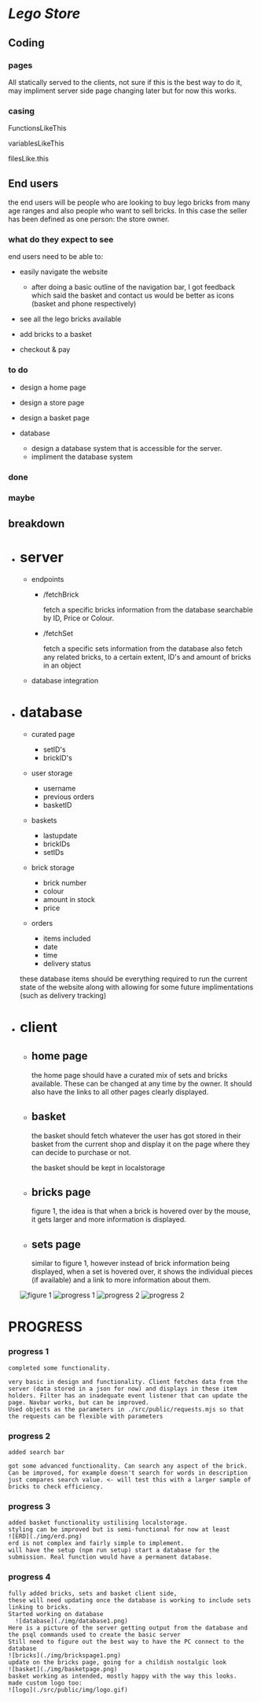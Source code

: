 # _Lego Store_

## Coding

### pages

All statically served to the clients, not sure if this is the best way to do it, may impliment server side page changing later but for now this works.

### casing

FunctionsLikeThis

variablesLikeThis

filesLike.this

## End users

the end users will be people who are looking to buy lego bricks from many age ranges and also people who want to sell bricks. In this case the seller has been defined as one person: the store owner.

### what do they expect to see

end users need to be able to:

- easily navigate the website
  - after doing a basic outline of the navigation bar, I got feedback which said the basket and contact us would be better as icons (basket and phone respectively)

- see all the lego bricks available

- add bricks to a basket

- checkout & pay

### to do

- design a home page

- design a store page

- design a basket page

- database
  - design a database system that is accessible for the server.
  - impliment the database system

### done

### maybe

## breakdown

- # server

  - endpoints
    - /fetchBrick

      fetch a specific bricks information from the database searchable by ID, Price or Colour.
    - /fetchSet

      fetch a specific sets information from the database
      also fetch any related bricks, to a certain extent, ID's and amount of bricks in an object
  - database integration

- # database

  - curated page
    - setID's
    - brickID's

  - user storage
    - username
    - previous orders
    - basketID
  
  - baskets
    - lastupdate
    - brickIDs
    - setIDs

  - brick storage
    - brick number
    - colour
    - amount in stock
    - price

  - orders
    - items included
    - date
    - time
    - delivery status

  these database items should be everything required to run the current state of the website
  along with allowing for some future implimentations (such as delivery tracking)

<!-- ERD NEEDED -->

- # client
  - ## home page

    the home page should have a curated mix of sets and bricks available. These can be changed at any time by the owner.
    It should also have the links to all other pages clearly displayed.

  - ## basket

    the basket should fetch whatever the user has got stored in their basket from the current shop and display it on the page where they can decide to purchase or not.

    the basket should be kept in localstorage

  - ## bricks page

    figure 1, the idea is that when a brick is hovered over by the mouse, it gets larger and more information is displayed.

  - ## sets page

    similar to figure 1, however instead of brick information being displayed, when a set is hovered over,
    it shows the individual pieces (if available) and a link to more information about them.

  ![figure 1](img/LegoStore.png)
  ![progress 1](./img/brickspage.png)
  ![progress 2](./img/searchBar1.png)
  ![progress 2](./img/searchBar2.png)


# PROGRESS

  ### progress 1
    
    completed some functionality.

    very basic in design and functionality. Client fetches data from the server (data stored in a json for now) and displays in these item holders. Filter has an inadequate event listener that can update the page. Navbar works, but can be improved.
    Used objects as the parameters in ./src/public/requests.mjs so that the requests can be flexible with parameters

  ### progress 2

    added search bar

    got some advanced functionality. Can search any aspect of the brick. Can be improved, for example doesn't search for words in description just compares search value. <- will test this with a larger sample of bricks to check efficiency.

  ### progress 3

    added basket functionality ustilising localstorage.
    styling can be improved but is semi-functional for now at least
    ![ERD](./img/erd.png)
    erd is not complex and fairly simple to implement.
    will have the setup (npm run setup) start a database for the submission. Real function would have a permanent database.

  ### progress 4

    fully added bricks, sets and basket client side,
    these will need updating once the database is working to include sets linking to bricks.
    Started working on database
      ![database](./img/database1.png)
    Here is a picture of the server getting output from the database and the psql commands used to create the basic server
    Still need to figure out the best way to have the PC connect to the database
    ![bricks](./img/brickspage1.png)
    update on the bricks page, going for a childish nostalgic look
    ![basket](./img/basketpage.png)
    basket working as intended, mostly happy with the way this looks.
    made custom logo too:
    ![logo](./src/public/img/logo.gif)